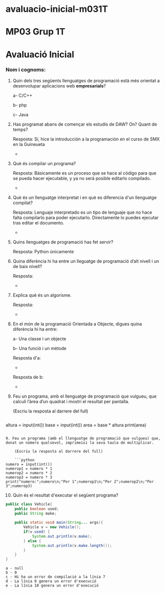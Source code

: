 # avaluacio-inicial-m031T

# MP03 Grup 1T
# Avaluació Inicial

### Nom i cognoms:

1. Quin dels tres següents llenguatges de programació està més orientat a desenvolupar aplicacions web **empresarials**?

    a- C/C++

    b- php

    c- Java

2. Has programat abans de començar els estudis de DAW? On? Quant de temps?

    Resposta: Sí, hice la introducción a la programación en el curso de SMX en la Guineueta
    
    
    -


3. Què és compilar un programa?

    Resposta: Básicamente es un proceso que se hace al código para que se pueda hacer ejecutable, y ya no será posible editarlo compilado.
    
    
    -

4. Què és un llenguatge interpretat i en què es diferencia d'un llenguatge compilat?

    Resposta: Lenguaje interpretado es un tipo de lenguaje que no hace falta compilarlo para poder ejecutarlo. Directamente lo puedes ejecutar tras editar el documento.


    -

5. Quins llenguatges de programació has fet servir?

    Resposta: Python únicamente


6. Quina diferència hi ha entre un lleguatge de programació d’alt nivell i un de baix nivell?

    Resposta: 


    -

7. Explica què és un algorisme.

    Resposta:


    -

8. En el món de la programació Orientada a Objecte, digues quina diferència hi ha entre:

    a- Una classe i un objecte

    b- Una funció i un mètode
    
    
    Resposta d'a:


    -

    Resposta de b:


    -

9. Feu un programa, amb el llenguatge de programació que vulgueu, que calculi l’àrea d’un quadrat i mostri el resultat per pantalla.

    (Escriu la resposta al darrere del full)
    
    ```python
altura = input(int())
base = input(int())
area = base * altura
print(area)
```

9. Feu un programa (amb el llenguatge de programació que vulgueu) que, donat un número qualsevol, imprimeixi la seva taula de multiplicar.

    (Escriu la resposta al darrere del full)
    
    ```python
numero = input(int())
numerop1 = numero * 1
numerop2 = numero * 2
numerop3 = numero * 3
print("numero:";numero\n;"Por 1";numerop1\n;"Por 2";numerop2\n;"Por 3";numerop3)
```

10. Quin és el resultat d'executar el següent programa?

```java
public class Vehicle{
    public boolean used;
    public String make;
    
    public static void main(String... args){
        Vehicle v = new Vehicle();
        if(v.used) {
            System.out.println(v.make);
        } else {
            System.out.println(v.make.length());
        }
    }
}
```

    a - null
    b - 0
    c - Hi ha un error de compilació a la línia 7
    d - La línia 8 genera un error d'execució
    e - La línia 10 genera un error d'execució
